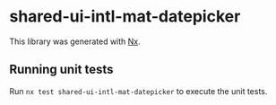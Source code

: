 # shared-ui-intl-mat-datepicker

This library was generated with [Nx](https://nx.dev).

## Running unit tests

Run `nx test shared-ui-intl-mat-datepicker` to execute the unit tests.
